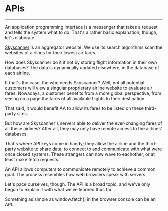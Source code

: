# APIs
---

An application programming interface is a messenger that takes a request and
tells the system what to do.  That's a rather basic explanation, though; let's elaborate.

[Skyscanner](https://www.skyscanner.com) is an aggregator website. We use its search algorithms scan the websites of airlines for their lowest air fares. 

How does Skyscanner do it if not by storing flight information in their own databases?
The data is dynamically updated elsewhere, in the database of each airline.

If that's the case, the who needs Skyscanner? Well, not all potential customers will view a singular proprietary airline website to
evaluate air fares. Nowadays, a customer benefits from a more global perspective, from seeing on a page 
the fares of all available flights to their destination.

That said, it would benefit AA to allow its fares to be listed on these third-party sites. 

But how are Skyscanner's servers able to deliver the ever-changing fares of all these airlines?
After all, they may only have remote access to the airlines' databases.

That's where API keys come in handy; they allow the airline and the third-party website to share data, to connect to 
and communicate with what were once closed systems. These strangers can now wave to
eachother, or at least make fetch requests.

An API allows computers to communicate remotely to achieve a common goal. The process resembles
how web browsers speak with servers. 

Let's pace ourselves, though. The API is a broad topic, and we've only
begun to explain it with what we've learned thus far.

Something as simple as window.fetch() in the browser console can be an API. 



